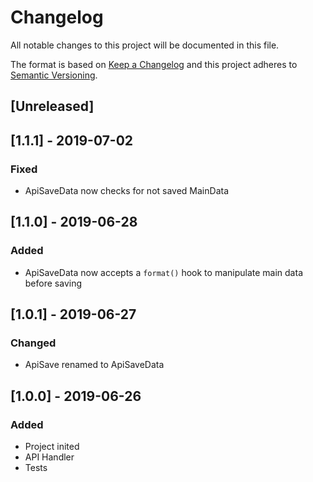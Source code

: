 # Changelog

All notable changes to this project will be documented in this file.

The format is based on [Keep a Changelog](http://keepachangelog.com/en/1.0.0/)
and this project adheres to [Semantic Versioning](http://semver.org/spec/v2.0.0.html).

## [Unreleased]

## [1.1.1] - 2019-07-02
### Fixed
- ApiSaveData now checks for not saved MainData

## [1.1.0] - 2019-06-28
### Added
- ApiSaveData now accepts a `format()` hook to manipulate main data before saving

## [1.0.1] - 2019-06-27
### Changed
- ApiSave renamed to ApiSaveData

## [1.0.0] - 2019-06-26
### Added
- Project inited
- API Handler
- Tests
